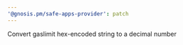 ```yaml
---
'@gnosis.pm/safe-apps-provider': patch
---
```


Convert gaslimit hex-encoded string to a decimal number
